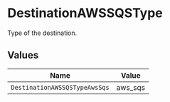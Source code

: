 # DestinationAWSSQSType

Type of the destination.


## Values

| Name                          | Value                         |
| ----------------------------- | ----------------------------- |
| `DestinationAWSSQSTypeAwsSqs` | aws_sqs                       |